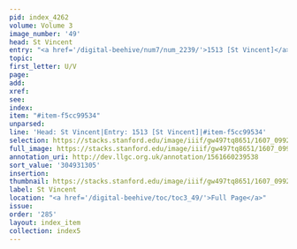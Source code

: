 ```yaml
---
pid: index_4262
volume: Volume 3
image_number: '49'
head: St Vincent
entry: "<a href='/digital-beehive/num7/num_2239/'>1513 [St Vincent]</a>"
topic:
first_letter: U/V
page:
add:
xref:
see:
index:
item: "#item-f5cc99534"
unparsed:
line: 'Head: St Vincent|Entry: 1513 [St Vincent]|#item-f5cc99534'
selection: https://stacks.stanford.edu/image/iiif/gw497tq8651/1607_0992/1610,1305,500,135/full/0/default.jpg
full_image: https://stacks.stanford.edu/image/iiif/gw497tq8651/1607_0992/full/full/0/default.jpg
annotation_uri: http://dev.llgc.org.uk/annotation/1561660239538
sort_value: '304931305'
insertion:
thumbnail: https://stacks.stanford.edu/image/iiif/gw497tq8651/1607_0992/1610,1305,500,135/150,/0/default.jpg
label: St Vincent
location: "<a href='/digital-beehive/toc/toc3_49/'>Full Page</a>"
issue:
order: '285'
layout: index_item
collection: index5
---
```

